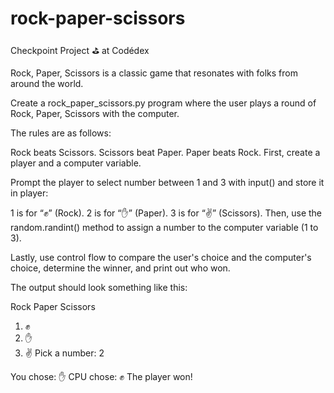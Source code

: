 # rock-paper-scissors
Checkpoint Project ⛳️ at Codédex

Rock, Paper, Scissors is a classic game that resonates with folks from around the world.

Create a rock_paper_scissors.py program where the user plays a round of Rock, Paper, Scissors with the computer.

The rules are as follows:

Rock beats Scissors.
Scissors beat Paper.
Paper beats Rock.
First, create a player and a computer variable.

Prompt the player to select number between 1 and 3 with input() and store it in player:

1 is for “✊” (Rock).
2 is for “✋” (Paper).
3 is for “✌” (Scissors).
Then, use the random.randint() method to assign a number to the computer variable (1 to 3).

Lastly, use control flow to compare the user's choice and the computer's choice, determine the winner, and print out who won.

The output should look something like this:

Rock Paper Scissors
1) ✊
2) ✋
3) ✌️
Pick a number: 2

You chose: ✋
CPU chose: ✊
The player won!

